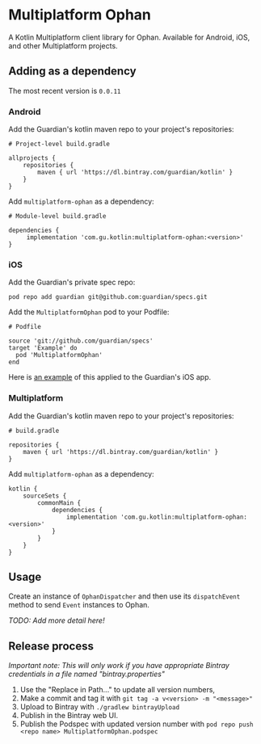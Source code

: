 # Multiplatform Ophan

A Kotlin Multiplatform client library for Ophan. Available for Android, iOS, and other Multiplatform projects.

## Adding as a dependency

The most recent version is `0.0.11`

### Android

Add the Guardian's kotlin maven repo to your project's repositories:

    # Project-level build.gradle
    
    allprojects {
        repositories {
            maven { url 'https://dl.bintray.com/guardian/kotlin' }
        }
    }
    
Add `multiplatform-ophan` as a dependency:

    # Module-level build.gradle
    
    dependencies {
         implementation 'com.gu.kotlin:multiplatform-ophan:<version>'
    }
    
### iOS

Add the Guardian's private spec repo:

    pod repo add guardian git@github.com:guardian/specs.git
    
Add the `MultiplatformOphan` pod to your Podfile:

    # Podfile
    
    source 'git://github.com/guardian/specs'
    target 'Example' do
      pod 'MultiplatformOphan'
    end
    
Here is [an example](https://github.com/guardian/ios-live/commit/465d98846b37a3d2943d6c516d42c6b296e3fb7e) of this applied to the Guardian's iOS app.

### Multiplatform

Add the Guardian's kotlin maven repo to your project's repositories:

    # build.gradle
    
    repositories {
        maven { url 'https://dl.bintray.com/guardian/kotlin' }
    }
    
Add `multiplatform-ophan` as a dependency:

    kotlin {
        sourceSets {
            commonMain {
                dependencies {
                    implementation 'com.gu.kotlin:multiplatform-ophan:<version>'
                }
            }
        }
    }
    
## Usage

Create an instance of `OphanDispatcher` and then use its `dispatchEvent` method to send `Event` instances to Ophan.

_TODO: Add more detail here!_

## Release process

_Important note: This will only work if you have appropriate Bintray credentials in a file named "bintray.properties"_

1. Use the "Replace in Path..." to update all version numbers,
2. Make a commit and tag it with `git tag -a v<version> -m "<message>"`
3. Upload to Bintray with `./gradlew bintrayUpload`
4. Publish in the Bintray web UI.
5. Publish the Podspec with updated version number with `pod repo push <repo name> MultiplatformOphan.podspec`
